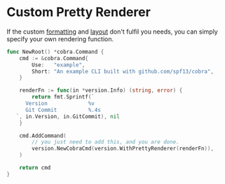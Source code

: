 # Custom Pretty Renderer

If the custom [formatting](./format.md) and [layout](./layout.md) don't fulfil you needs, you can simply specify your own rendering function.

```go
func NewRoot() *cobra.Command {
	cmd := &cobra.Command{
		Use:   "example",
		Short: "An example CLI built with github.com/spf13/cobra",
	}

	renderFn := func(in *version.Info) (string, error) {
		return fmt.Sprintf(`
      Version             %v
      Git Commit          %.4s
   `, in.Version, in.GitCommit), nil
	}

	cmd.AddCommand(
		// you just need to add this, and you are done.
		version.NewCobraCmd(version.WithPrettyRenderer(renderFn)),
	)

	return cmd
}
```

